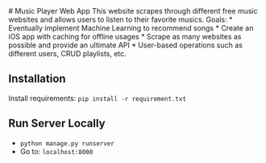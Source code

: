 <snippet>
  <content>
# Music Player Web App
This website scrapes through different free music websites and allows users to listen to their favorite musics. 
Goals:
  * Eventually implement Machine Learning to recommend songs
  * Create an iOS app with caching for offline usages
  * Scrape as many websites as possible and provide an ultimate API
  * User-based operations such as different users, CRUD playlists, etc.
  
## Installation
Install requirements: `pip install -r requirement.txt`

## Run Server Locally
* `python manage.py runserver`
* Go to: `localhost:8000`

></content>
</snippet>
